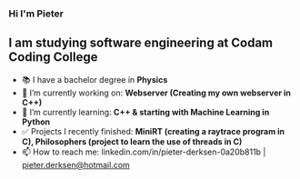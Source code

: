 ### Hi I'm Pieter

## I am studying software engineering at Codam Coding College

* 📚 I have a bachelor degree in **Physics**
* 🔭 I’m currently working on: **Webserver (Creating my own webserver in C++)**
* 🌱 I’m currently learning: **C++ & starting with Machine Learning in Python** 
* ✅ Projects I recently finished: **MiniRT (creating a raytrace program in C), Philosophers (project to learn the use of threads in C)**
* 📫 How to reach me: linkedin.com/in/pieter-derksen-0a20b811b | pieter.derksen@hotmail.com
